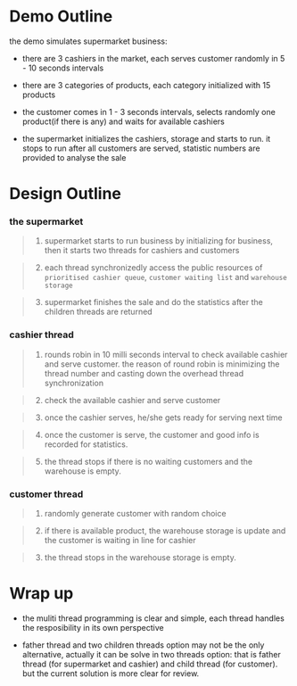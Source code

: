 Demo Outline
============

the demo simulates supermarket business:

  * there are 3 cashiers in the market, each serves customer randomly in 5 - 10 seconds intervals

  * there are 3 categories of products, each category initialized with 15 products

  * the customer comes in 1 - 3 seconds intervals, selects randomly one product(if there is any) and waits for available cashiers

  * the supermarket initializes the cashiers, storage and starts to run. it stops to run after all customers are served, statistic numbers are provided to analyse the sale


Design Outline
============

### the supermarket ###

> 1. supermarket starts to run business by initializing for business, then it starts two threads for cashiers and customers

> 2. each thread synchronizedly access the public resources of `prioritised cashier queue`, `customer waiting list` and `warehouse storage`

> 3. supermarket finishes the sale and do the statistics after the children threads are returned

### cashier thread ###

> 1. rounds robin in 10 milli seconds interval to check available cashier and serve customer. the reason of round robin is minimizing the thread number and casting down the overhead thread synchronization

> 2. check the available cashier and serve customer

> 3. once the cashier serves, he/she gets ready for serving next time

> 4. once the customer is serve, the customer and good info is recorded for statistics.

> 5. the thread stops if there is no waiting customers and the warehouse is empty.

### customer thread ###

> 1. randomly generate customer with random choice

> 2. if there is available product, the warehouse storage is update and the customer is waiting in line for cashier

> 3. the thread stops in the warehouse storage is empty.

Wrap up
============

 * the muliti thread programming is clear and simple, each thread handles the resposibility in its own perspective

 * father thread and two children threads option may not be the only alternative, actually it can be solve in two threads option: that is father thread (for supermarket and cashier) and child thread (for customer). but the current solution is more clear for review.

